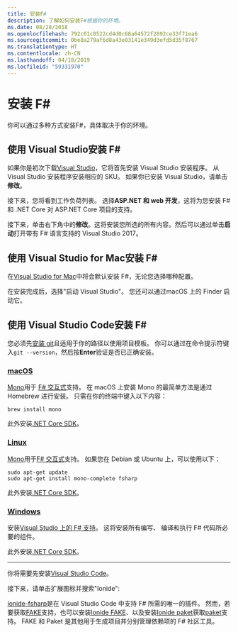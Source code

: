 ```yaml
---
title: 安装F#
description: 了解如何安装F#根据你的环境。
ms.date: 08/28/2018
ms.openlocfilehash: 792c61c0522cd4d0c68a64572f2892ce33f71ea6
ms.sourcegitcommit: 0be8a279af6d8a43e03141e349d3efd5d35f8767
ms.translationtype: HT
ms.contentlocale: zh-CN
ms.lasthandoff: 04/18/2019
ms.locfileid: "59331970"
---
```

# <a name="install-f"></a>安装 F\#

你可以通过多种方式安装F#，具体取决于你的环境。

## <a name="install-f-with-visual-studio"></a>使用 Visual Studio安装 F#

如果你是初次下载[Visual Studio](https://visualstudio.microsoft.com/vs/?utm_medium=microsoft&utm_source=docs.microsoft.com&utm_campaign=inline+link)，它将首先安装 Visual Studio 安装程序。 从 Visual Studio 安装程序安装相应的 SKU。 如果你已安装 Visual Studio，请单击**修改**。

接下来，您将看到工作负荷列表。 选择**ASP.NET 和 web 开发**，这将为您安装 F# 和 .NET Core 对 ASP.NET Core 项目的支持。

接下来，单击右下角中的**修改**。这将安装您所选的所有内容。然后可以通过单击**启动**打开带有 F# 语言支持的 Visual Studio 2017。

## <a name="install-f-with-visual-studio-for-mac"></a>使用 Visual Studio for Mac安装 F#

在[Visual Studio for Mac](https://visualstudio.microsoft.com/vs/mac/?utm_medium=microsoft&utm_source=docs.microsoft.com&utm_campaign=inline+link)中将会默认安装 F#，无论您选择哪种配置。

在安装完成后，选择"启动 Visual Studio"。 您还可以通过macOS 上的 Finder 启动它。

## <a name="install-f-with-visual-studio-code"></a>使用 Visual Studio Code安装 F#

您必须先[安装 git](https://git-scm.com/download)且适用于你的路径以使用项目模板。 你可以通过在命令提示符键入`git --version`，然后按**Enter**验证是否已正确安装。

### <a name="macostabmacos"></a>[macOS](#tab/macos)

[Mono](https://www.mono-project.com)用于 [F# 交互式](../tutorials/fsharp-interactive/index.md)支持。 在 macOS 上安装 Mono 的最简单方法是通过 Homebrew 进行安装。 只需在你的终端中键入以下内容：

```console
brew install mono
```

此外安装[.NET Core SDK](https://www.microsoft.com/net/download)。

### <a name="linuxtablinux"></a>[Linux](#tab/linux)

[Mono](https://www.mono-project.com)用于[F# 交互式](../tutorials/fsharp-interactive/index.md)支持。 如果您在 Debian 或 Ubuntu 上，可以使用以下：

```console
sudo apt-get update
sudo apt-get install mono-complete fsharp
```

此外安装[.NET Core SDK](https://www.microsoft.com/net/download)。

### <a name="windowstabwindows"></a>[Windows](#tab/windows)

安装[Visual Studio 上的 F# 支持](#install-f-with-visual-studio)。 这将安装所有编写、 编译和执行 F# 代码所必要的组件。

此外安装[.NET Core SDK](https://www.microsoft.com/net/download/)。

---

你将需要先安装[Visual Studio Code](https://code.visualstudio.com)。

接下来，请单击扩展图标并搜索"Ionide":

[ionide-fsharp](https://marketplace.visualstudio.com/items?itemName=Ionide.Ionide-fsharp)是在 Visual Studio Code 中支持 F# 所需的唯一的插件。 然而，若要获取[FAKE](https://fsharp.github.io/FAKE/)支持，也可以安装[Ionide FAKE](https://marketplace.visualstudio.com/items?itemName=Ionide.Ionide-FAKE)、以及安装[Ionide paket](https://marketplace.visualstudio.com/items?itemName=Ionide.Ionide-Paket)获取[paket](https://fsprojects.github.io/Paket/)支持。 FAKE 和 Paket 是其他用于生成项目并分别管理依赖项的 F# 社区工具。
